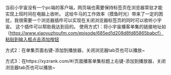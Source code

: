 当前小宇宙没有一个pc端的客户端，网页端也需要保持标签页在浏览器常驻才能实现上班时间在电脑上收听。
这给牛马的工作效率（摸鱼时光）带来了一定的困扰，我很需要一个浏览器插件可以实现在关闭浏览器标签页的同时可以收听小宇宙。
这个插件可以帮助我达到目的。
使用方式1：将小宇宙播客单集的链接地址如（https://www.xiaoyuzhoufm.com/episode/685ed1d208d8fd85865babcf）粘贴到输入框点击添加按钮

方式2：在单集页面右键-添加到播放器，关闭浏览器tab页也可以播放~

方式3：在https://xyzrank.com/#/页面播客单集标题上右键-添加到播放器，关闭浏览器tab页也可以播放~
